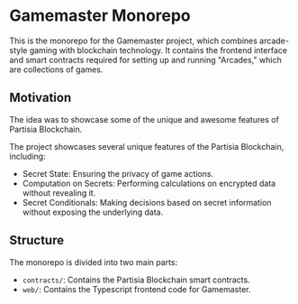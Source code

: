 # Gamemaster Monorepo

This is the monorepo for the Gamemaster project, which combines arcade-style gaming with blockchain technology. It contains the frontend interface and smart contracts required for setting up and running "Arcades," which are collections of games.

## Motivation
The idea was to showcase some of the unique and awesome features of Partisia Blockchain.

The project showcases several unique features of the Partisia Blockchain, including:
- Secret State: Ensuring the privacy of game actions.
- Computation on Secrets: Performing calculations on encrypted data without revealing it.
- Secret Conditionals: Making decisions based on secret information without exposing the underlying data.


## Structure

The monorepo is divided into two main parts:

- `contracts/`: Contains the Partisia Blockchain smart contracts.
- `web/`: Contains the Typescript frontend code for Gamemaster.

